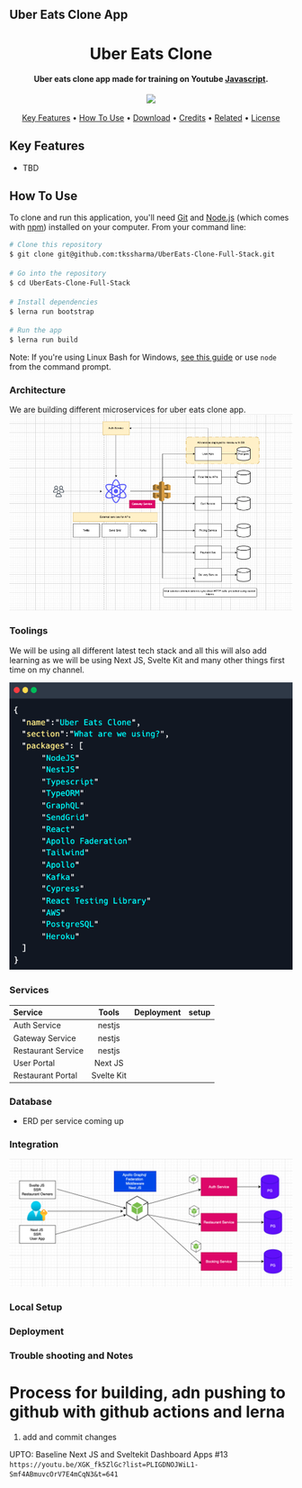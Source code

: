 ## Uber Eats Clone App

<h1 align="center">
  Uber Eats Clone
  <br>
</h1>

<h4 align="center">Uber eats clone app made for training on Youtube <a href="http://electron.atom.io" target="_blank">Javascript</a>.</h4>

<p align="center">
  <a href="https://www.paypal.me/tkssharma">
    <img src="https://img.shields.io/badge/$-donate-ff69b4.svg?maxAge=2592000&amp;style=flat">
  </a>
  
</p>

<p align="center">
  <a href="#key-features">Key Features</a> •
  <a href="#how-to-use">How To Use</a> •
  <a href="#download">Download</a> •
  <a href="#credits">Credits</a> •
  <a href="#related">Related</a> •
  <a href="#license">License</a>
</p>

## Key Features

- TBD

## How To Use

To clone and run this application, you'll need [Git](https://git-scm.com) and [Node.js](https://nodejs.org/en/download/) (which comes with [npm](http://npmjs.com)) installed on your computer. From your command line:

```bash
# Clone this repository
$ git clone git@github.com:tkssharma/UberEats-Clone-Full-Stack.git

# Go into the repository
$ cd UberEats-Clone-Full-Stack

# Install dependencies
$ lerna run bootstrap

# Run the app
$ lerna run build
```

Note: If you're using Linux Bash for Windows, [see this guide](https://www.howtogeek.com/261575/how-to-run-graphical-linux-desktop-applications-from-windows-10s-bash-shell/) or use `node` from the command prompt.

### Architecture

We are building different microservices for uber eats clone app.
![](./arch//main.png)

### Toolings

We will be using all different latest tech stack and all this will also add learning as we will be using Next JS, Svelte Kit and many other things first time on my channel.

![](./arch/tech.png)

### Services

| Service            |   Tools    | Deployment | setup |
| :----------------- | :--------: | ---------: | ----: |
| Auth Service       |   nestjs   |            |       |
| Gateway Service    |   nestjs   |            |       |
| Restaurant Service |   nestjs   |            |       |
| User Portal        |  Next JS   |            |       |
| Restaurant Portal  | Svelte Kit |            |       |

### Database

- ERD per service coming up

### Integration

![](./arch//core.png)

### Local Setup

### Deployment

### Trouble shooting and Notes

# Process for building, adn pushing to github with github actions and lerna

1. add and commit changes

UPTO: Baseline Next JS and Sveltekit Dashboard Apps #13
`https://youtu.be/XGK_fk5ZlGc?list=PLIGDNOJWiL1-Smf4ABmuvcOrV7E4mCqN3&t=641`
